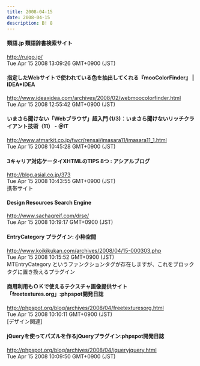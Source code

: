 ```yaml
---
title: 2008-04-15
date: 2008-04-15
description: B! 8
---
```


#### 類語.jp 類語辞書検索サイト
http://ruigo.jp/<br>
Tue Apr 15 2008 13:09:26 GMT+0900 (JST)<br>


#### 指定したWebサイトで使われている色を抽出してくれる『mooColorFinder』 | IDEA*IDEA
http://www.ideaxidea.com/archives/2008/02/webmoocolorfinder.html<br>
Tue Apr 15 2008 12:55:42 GMT+0900 (JST)<br>


####  いまさら聞けない「Webブラウザ」超入門 (1/3)：いまさら聞けないリッチクライアント技術（11） - ＠IT
http://www.atmarkit.co.jp/fwcr/rensai/imasara11/imasara11_1.html<br>
Tue Apr 15 2008 10:45:28 GMT+0900 (JST)<br>


#### 3キャリア対応ケータイXHTMLのTIPS 8つ : アシアルブログ
http://blog.asial.co.jp/373<br>
Tue Apr 15 2008 10:43:55 GMT+0900 (JST)<br>
携帯サイト


#### Design Resources Search Engine
http://www.sachagreif.com/drse/<br>
Tue Apr 15 2008 10:19:17 GMT+0900 (JST)<br>


#### EntryCategory プラグイン: 小粋空間
http://www.koikikukan.com/archives/2008/04/15-000303.php<br>
Tue Apr 15 2008 10:15:52 GMT+0900 (JST)<br>
MTEntryCategory というファンクションタグが存在しますが、これをブロックタグに置き換えるプラグイン


#### 商用利用もＯＫで使えるテクスチャ画像提供サイト「freetextures.org」:phpspot開発日誌
http://phpspot.org/blog/archives/2008/04/freetexturesorg.html<br>
Tue Apr 15 2008 10:10:11 GMT+0900 (JST)<br>
[デザイン関連]


#### jQueryを使ってパズルを作るjQueryプラグイン:phpspot開発日誌
http://phpspot.org/blog/archives/2008/04/jqueryjquery.html<br>
Tue Apr 15 2008 10:09:50 GMT+0900 (JST)<br>


